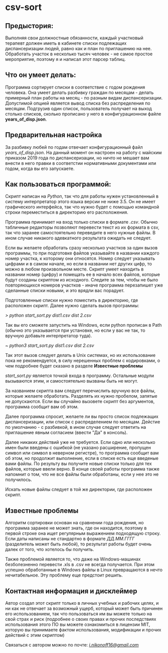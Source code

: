 # csv-sort
Предыстория:
----------------------
Выполняя свои должностные обязанности, каждый участковый 
терапевт должен иметь в кабинете списки подлежащих диспансеризации
людей, равно как и план по приглашению на нее. 
Обработать участок в несколько тысяч человек - не самое 
простое мероприятие, поэтому я и написал этот парсер таблиц. 

Что он умеет делать:
----------------------
Программа сортирует списки в соответствие с годом рождения человека.
Она умеет делать разбивку граждан по месяцам - делать примерный
план работы на месяц - по разным видам диспансеризации. 
Допустимой опцией является вывод списка без распределения по 
месяцам. Подгрузив один список, пользователь получает на выход
столько списков, сколько прописано у него в конфигурационном файле
<b>years_of_disp.json</b>. 

Предварительная настройка
-----------------------
За разбивку любей по годам отвечает конфигурационный файл
<i>years_of_disp.json</i>. На данный момент он настроен на работу с
майским приказом 2019 года по диспансеризации, но ничто не мешает вам
внести в него правки в соответстии нормативными документами или годом,
когда вы его запускаете. 

Как пользоваться программой:
-----------------------
Скрипт написан на <i>Python</i>, так что для работы нужен установленный 
в систему интерпретатор этого языка версии не ниже 3.5. Он не имеет
графического интерфейса, так что нужно будет с помощью командной строки 
переместиться в директорию его расположения. 

Программа принимает на вход только списки в формате <i>.csv</i>. 
Обычно табличные редакторы позволяют перевести текст из их формата в 
csv, так что заранее самостоятельно переведите в него нужные файлы.
В ином случае никакого адевкатного результата ожидать не следует.

Если вы желаете обработать сразу несколько участков за один вызов программы,
то при подготовке файлов указывайте в названии каждого номер участка, к 
которому они относятся. Номер следует указывать цифрами и в самом начале,
но если в названии нет других цифр, то можно в любом произвольном месте.
Скрипт умеет находить в названии номер (цифру) и помещать ее в начало всех файлов, 
которые будут созданы скриптом из исходного. Следите за тем, чтобы не было
повторяющихся номеров участков - иначе программа перезапишет уже сделанные 
списки новыми, и это врядли вас порадует.  

Подготовленные списки нужно поместить в директорию, где расположен скрипт.
Далее нужно сделать вызов программы:

<i> > python start_sort.py dist1.csv dist 2.csv</i>

Так вы его сможете запустить на Windows, если python прописан в Path 
(обычно это указывается при установке, но если у вас не так, то вручную
добавьте интерпретатор туда). 

<i>~ python3 start_sort.py dist1.csv dist 2.csv</i>

Так этот вызов следует делать в Unix системах, но их использование пока
не рекомендуется, в силу нерешенных проблем с кодировками, о чем подробнее 
будет сказано в разделе <b>Известные проблемы</b>

<i>start_sort.py</i> является точкой входа в программу. Остальные модули 
вызываются этим, и самостоятельно вызваны быть не могут. 

За названием скрипта вам следует перечислить вручную все файлы, которые 
желаете обработать. Разделять их нужно пробелом, запятые не допускаются. 
Если вы случайно вызовете скрипт без аргументов, программа сообщит вам
об этом. 

Далее программа спросит, желаете ли вы просто список подлежащих диспансеризации, 
или список с распределением по месяцам. Дейстие по умолчанию - с разбивкой, 
в ином случае следует ответить на приглашение явным согласием (ввести "Да" в консоль).


Далее никаких действий уже не требуется. Если одно или несколько имен  были
введены с ошибкой (не указано расширение, пропущен символ или символ в неверном регистре),
то программа сообщит вам об этом, но продолжит выполнение, если в списке есть
еще введеные вами файлы. По результу вы получите новые списки только для тех 
файлов, которые ввели верно. 
В конце своей работы программа также напомнит о том, что не все файлы были 
обработаны, если у нее это не получилось. 

Искать новые файлы следует в той же директории, где расположен скрипт.

Известные проблемы
------------------
 Алгоритм сортировки основан на сравнении года рождения, но программа заранее
 не может знать, где он находится, поэтому в первой строке она ищет регулярным
 выражением подходящую строку. Если даты написаны не стандартно в формате
 <i>ДД.ММ.ГГГГ</i> (разделитель может быть любой), то результат работы
 будет очень далек от того, что хотелось бы получить. 
 
 Также проблемой является то, что даже на Windows-машинах безболезненно 
 перевести .xls в .csv не всегда получается. При этом успешно обработанные 
 в Windows файлы в Linux превращаются в нечто нечитабельное. Эту проблему еще 
 предстоит решить.
 
 Контактная информация и дисклеймер
 -------------------
 Автор создал этот скрипт только в личных учебных и рабочих целях, 
 и ни как не отвечает за возможный ущерб, который может быть причинен 
 его использованием, так что пользоваться им вы можете только на свой страх и риск 
 (подробнее о своих правах и прочих последствиях использования этого ПО
 вы можете ознакомиться в лицензии MIT, которую вы принимаете фактом использования, модификации и 
 прочих действий с этим скриптом)
 
Связаться с автором можно по почте: <i>i.nikonoff16@gmail.com</i>
